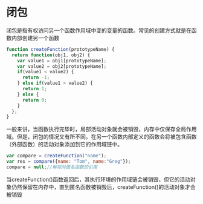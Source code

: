 # 闭包

闭包是指有权访问另一个函数作用域中变的变量的函数。常见的创建方式就是在函数内部创建另一个函数

```javascript
function createFunction(prototypeName) {
  return function(obj1, obj2) {
    var value1 = obj1[prototypeName];
    var value2 = obj2[prototypeName];
    if(value1 < value2) {
      return -1;
    } else if(value1 > value2) {
      return 1;
    } else {
      return 0;
    }
  };
}
```

一般来讲，当函数执行完毕时，局部活动对象就会被销毁，内存中仅保存全局作用域。但是，闭包的情况又有所不同。在另一个函数内部定义的函数会将被包含函数（外部函数）的活动对象添加到它的作用域链中。

```javascript
var compare = createFunction("name");
var res = compare({name: "Tom", name:"Greg"});
compare = null;//解除对匿名函数的引用
```

当createFunction()函数返回后，其执行环境的作用域链会被销毁，但它的活动对象仍然保留在内存中，直到匿名函数被销毁后，createFunction()的活动对象才会被销毁

